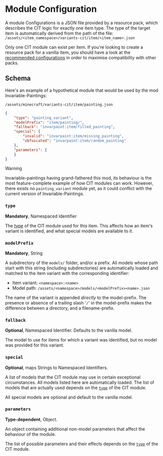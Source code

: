 # Module Configuration

A module Configurations is a JSON file provided by a resource pack, which describes the CIT logic for exactly one item type. The type of the target item is automatically derived from the path of the file:  
`/assets/<item_namespace>/variants-cit/item/<item_name>.json`

Only one CIT module can exist per item. If you're looking to create a resource pack for a vanilla item, you should have a look at the [recommended configurations](Recommended-Configurations) in order to maximise compatibility with other packs.

## Schema
Here's an example of a hypothetical module that would be used by the mod Invariable-Paintings:

`/assets/minecraft/variants-cit/item/painting.json`
```json
{
	"type": "painting_variant",
	"modelPrefix": "item/painting/",
	"fallback": "invarpaint:item/filled_painting",
	"special": {
		"invalid": "invarpaint:item/missing_painting",
		"obfuscated": "invarpaint:item/random_painting"
	},
	"parameters": {
	}
}
```
> [!WARNING]
>
> Invariable-paintings having grand-fathered this mod, its behaviour is the most feature-complete example of how CIT modules can work. 
> However, there exists no `painting_variant` module yet, as it could conflict with the current version of Invariable-Paintings.

### `type`
**Mandatory**, Namespaced Identifier

The [type](Module-Types) of the CIT module used for this item. This affects how an item's variant is identified, and what special models are available to it.

### `modelPrefix`
**Mandatory**, String

A subdirectory of the `models/` folder, and/or a prefix. All models whose path start with this string (including subdirectories) are automatically loaded and matched to the item variant with the corresponding identifier:  
- Item variant: `<namespace>:<name>`
- Model path: `/assets/<namespace>/models/<modelPrefix><name>.json`

The name of the variant is appended *directly* to the model-prefix. The presence or absence of a trailing slash '`/`' in the model-prefix makes the difference between a directory, and a filename-prefix.

### `fallback`
**Optional**, Namespaced Identifier. Defaults to the vanilla model.

The model to use for items for which a variant was identified, but no model was provided for this variant.

### `special`
**Optional**, maps Strings to Namespaced Identifiers.

A list of models that the CIT module may use in certain exceptional circumstances.
All models listed here are automatically loaded.
The list of models that are actually used depends on the [`type`](Module-Types) of the CIT module.

All special models are optional and default to the vanilla model.


### `parameters`
**Type-dependent**, Object.

An object containing additional non-model parameters that affect the behaviour of the module.

The list of possible parameters and their effects depends on the [`type`](Module-Types) of the CIT module.
